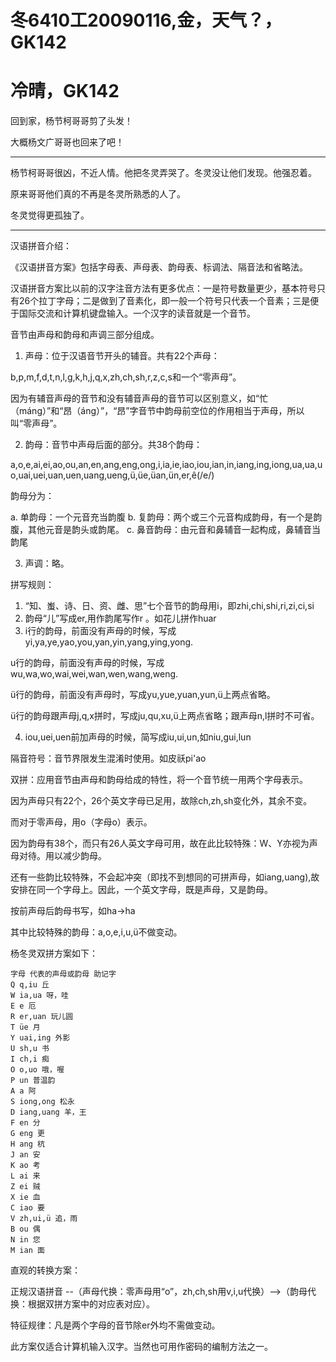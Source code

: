 # 冬6410工20090116,金，天气？，GK142

# 冷晴，GK142

回到家，杨节柯哥哥剪了头发！

大概杨文广哥哥也回来了吧！

----

杨节柯哥哥很凶，不近人情。他把冬灵弄哭了。冬灵没让他们发现。他强忍着。

原来哥哥他们真的不再是冬灵所熟悉的人了。

冬灵觉得更孤独了。

----

汉语拼音介绍：

《汉语拼音方案》包括字母表、声母表、韵母表、标调法、隔音法和省略法。

汉语拼音方案比以前的汉字注音方法有更多优点：一是符号数量更少，基本符号只有26个拉丁字母；二是做到了音素化，即一般一个符号只代表一个音素；三是便于国际交流和计算机键盘输入。一个汉字的读音就是一个音节。

音节由声母和韵母和声调三部分组成。

1. 声母：位于汉语音节开头的辅音。共有22个声母：

b,p,m,f,d,t,n,l,g,k,h,j,q,x,zh,ch,sh,r,z,c,s和一个“零声母”。

因为有辅音声母的音节和没有辅音声母的音节可以区别意义，如“忙（máng）”和“昂（áng）”，“昂”字音节中韵母前空位的作用相当于声母，所以叫“零声母”。

2. 韵母：音节中声母后面的部分。共38个韵母：

a,o,e,ai,ei,ao,ou,an,en,ang,eng,ong,i,ia,ie,iao,iou,ian,in,iang,ing,iong,ua,ua,uo,uai,uei,uan,uen,uang,ueng,ü,üe,üan,ün,er,ê(/e/)

韵母分为：

a. 单韵母：一个元音充当韵腹
b. 复韵母：两个或三个元音构成韵母，有一个是韵腹，其他元音是韵头或韵尾。
c. 鼻音韵母：由元音和鼻辅音一起构成，鼻辅音当韵尾

3. 声调：略。

拼写规则：

1. “知、蚩、诗、日、资、雌、思”七个音节的韵母用i，即zhi,chi,shi,ri,zi,ci,si
2. 韵母“儿”写成er,用作韵尾写作r 。如花儿拼作huar
3. i行的韵母，前面没有声母的时候，写成yi,ya,ye,yao,you,yan,yin,yang,ying,yong.

u行的韵母，前面没有声母的时候，写成wu,wa,wo,wai,wei,wan,wen,wang,weng.

ü行的韵母，前面没有声母时，写成yu,yue,yuan,yun,ü上两点省略。

ü行的韵母跟声母j,q,x拼时，写成ju,qu,xu,ü上两点省略；跟声母n,l拼时不可省。

4. iou,uei,uen前加声母的时候，简写成iu,ui,un,如niu,gui,lun

隔音符号：音节界限发生混淆时使用。如皮祅pi'ao

双拼：应用音节由声母和韵母给成的特性，将一个音节统一用两个字母表示。

因为声母只有22个，26个英文字母已足用，故除ch,zh,sh变化外，其余不变。

而对于零声母，用o（字母o）表示。

因为韵母有38个，而只有26人英文字母可用，故在此比较特殊：W、Y亦视为声母对待。用以减少韵母。

还有一些韵比较特殊，不会起冲突（即找不到想同的可拼声母，如iang,uang),故安排在同一个字母上。因此，一个英文字母，既是声母，又是韵母。

按前声母后韵母书写，如ha->ha

其中比较特殊的韵母：a,o,e,i,u,ü不做变动。

杨冬灵双拼方案如下：

    字母 代表的声母或韵母 助记字
    Q q,iu 丘
    W ia,ua 呀，哇
    E e 厄
    R er,uan 玩儿圆
    T üe 月
    Y uai,ing 外影
    U sh,u 书
    I ch,i 痴
    O o,uo 哦，喔
    P un 普温韵
    A a 阿
    S iong,ong 松永
    D iang,uang 羊，王
    F en 分
    G eng 更
    H ang 杭
    J an 安
    K ao 考
    L ai 来
    Z ei 贼
    X ie 血
    C iao 要
    V zh,ui,ü 追，雨
    B ou 偶
    N in 您
    M ian 面
    
直观的转换方案：

正规汉语拼音 --（声母代换：零声母用“o”，zh,ch,sh用v,i,u代换）-->（韵母代换：根据双拼方案中的对应表对应）。

特征规律：凡是两个字母的音节除er外均不需做变动。

此方案仅适合计算机输入汉字。当然也可用作密码的编制方法之一。
